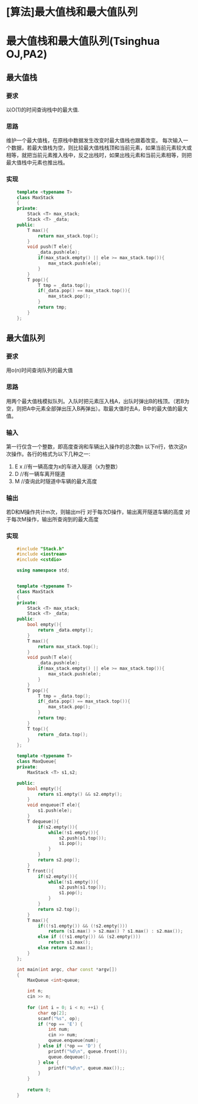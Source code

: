 # [算法]最大值栈和最大值队列




# 最大值栈和最大值队列(Tsinghua OJ,PA2) 

## 最大值栈

### 要求
以O(1)的时间查询栈中的最大值.
### 思路
维护一个最大值栈，在原栈中数据发生改变时最大值栈也跟着改变。
每次输入一个数据，若最大值栈为空，则比较最大值栈栈顶和当前元素，如果当前元素较大或相等，就把当前元素推入栈中，反之出栈时，如果出栈元素和当前元素相等，则把最大值栈中元素也推出栈。
### 实现

```c++
	template <typename T>
	class MaxStack
	{
	private:
		Stack <T> max_stack;
		Stack <T> _data;
	public:
		T max(){
			return max_stack.top();
		}
		void push(T ele){
			_data.push(ele);
			if(max_stack.empty() || ele >= max_stack.top()){
				max_stack.push(ele);
			}
		}
		T pop(){
			T tmp = _data.top();
			if(_data.pop() == max_stack.top()){
				max_stack.pop();
			}
			return tmp;
		}
	};
```

## 最大值队列

### 要求
用o(n)时间查询队列的最大值
### 思路
用两个最大值栈模拟队列。入队时把元素压入栈A，出队时弹出B的栈顶。（若B为空，则把A中元素全部弹出压入B再弹出）。取最大值时去A，B中的最大值的最大值。
### 输入
第一行仅含一个整数，即高度查询和车辆出入操作的总次数n
以下n行，依次这n次操作。各行的格式为以下几种之一:

1. E x		//有一辆高度为x的车进入隧道（x为整数）
2. D		//有一辆车离开隧道
3. M		//查询此时隧道中车辆的最大高度

### 输出

若D和M操作共计m次，则输出m行
对于每次D操作，输出离开隧道车辆的高度
对于每次M操作，输出所查询到的最大高度

### 实现

```c++
	#include "Stack.h"
	#include <iostream>
	#include <cstdio>

	using namespace std;


	template <typename T>
	class MaxStack
	{
	private:
		Stack <T> max_stack;
		Stack <T> _data;
	public:
		bool empty(){
			return _data.empty();
		}
		T max(){
			return max_stack.top();
		}
		void push(T ele){
			_data.push(ele);
			if(max_stack.empty() || ele >= max_stack.top()){
				max_stack.push(ele);
			}
		}
		T pop(){
			T tmp = _data.top();
			if(_data.pop() == max_stack.top()){
				max_stack.pop();
			}
			return tmp;
		}
		T top(){
			return _data.top();
		}
	};

	template <typename T>
	class MaxQueue{
	private:
		MaxStack <T> s1,s2;

	public:
		bool empty(){
			return s1.empty() && s2.empty();
		}
		void enqueue(T ele){
			s1.push(ele);
		}
		T dequeue(){
			if(s2.empty()){
				while(!s1.empty()){
					s2.push(s1.top());
					s1.pop();
				}
			}
			return s2.pop();
		}
		T front(){
			if(s2.empty()){
				while(!s1.empty()){
					s2.push(s1.top());
					s1.pop();
				}
			}
			return s2.top();
		}
		T max(){
			if((!s1.empty()) && (!s2.empty()))
				return (s1.max() > s2.max() ? s1.max() : s2.max());
			else if ((!s1.empty()) && (s2.empty()))
				return s1.max();
			else return s2.max();
		}
	};

	int main(int argc, char const *argv[])
	{
		MaxQueue <int>queue;

		int n;
		cin >> n;
	
		for (int i = 0; i < n; ++i) {
			char op[2];
			scanf("%s", op);
			if (*op == 'E') {
				int num;
	 			cin >> num;
				queue.enqueue(num);
			} else if (*op == 'D') {
				printf("%d\n", queue.front());
				queue.dequeue();
			} else {
				printf("%d\n", queue.max());;
			}
		}
	
		return 0;
	}
```
